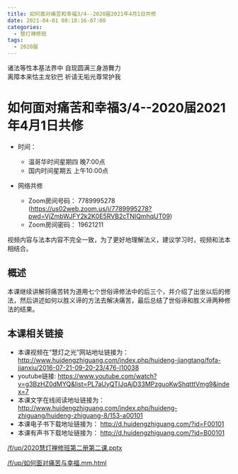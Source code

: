 ```yaml
---
title: 如何面对痛苦和幸福3/4--2020届2021年4月1日共修
date: 2021-04-01 08:18:16-07:00
categories:
  - 慧灯禅修班
tags:
  - 2020届
---
```

诸法等性本基法界中 自现圆满三身游舞力  
离障本来怙主龙钦巴 祈请无垢光尊常护我  

# 如何面对痛苦和幸福3/4--2020届2021年4月1日共修

- 时间：
  - 温哥华时间星期四 晚7:00点
  - 国内时间星期五 上午10:00点

- 网络共修
  - Zoom房间号码： 7789995278 (<https://us02web.zoom.us/j/7789995278?pwd=VjZmbWJFY2k2K0E5RVB2cTNIQmhqUT09>)
  - Zoom房间密码： 19621211
  
视频内容与法本内容不完全一致，为了更好地理解法义，建议学习时，视频和法本相结合。

## 概述

本课继续讲解将痛苦转为道用七个世俗谛修法中的后三个，并介绍了出坐以后的修法，然后讲述如何以胜义谛的方法去解决痛苦，最后总结了世俗谛和胜义谛两种修法的结果。

## 本课相关链接

- 本课视频在“慧灯之光”网站地址链接为：
<http://www.huidengzhiguang.com/index.php/huideng-jiangtang/fofa-jianxiu/2016-07-21-09-20-23/476-l10038>
- youtube链接:
<https://www.youtube.com/watch?v=g3BzHZ0dMYQ&list=PL7aUyQTIJqAjD33MPzguoKwShqtttVmg9&index=7>
- 本课文字在线阅读地址链接为：
<http://www.huidengzhiguang.com/index.php/huideng-zhiguang/huideng-zhiguang-8/153-a00101>
- 本课电子书下载地址链接为：
<http://d.huidengzhiguang.com/?id=F00101>
- 本课有声书下载地址链接为：
<http://d.huidengzhiguang.com/?id=B00101>

[/f/up/2020慧灯禅修班第二册第二课.pptx](/f/up/2020慧灯禅修班第二册第二课.pptx)

[/f/up/如何面对痛苦与幸福.mm.html](/f/up/如何面对痛苦与幸福.mm.html)